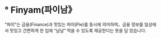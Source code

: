 # ° Finyam(파이남》
"파이"는 금융(Finance)과 맛있는 파이(Pie)를 동시에 의미하여，금융 정보를 일상에서 맛있고 간편하게 한 입에 “냠냠” 먹을 수 있도록 제공한다는 뜻을 담 았습니다.
